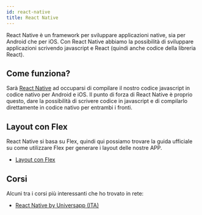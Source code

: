 ```yaml
---
id: react-native
title: React Native
---
```


React Native è un framework per sviluppare applicazioni native, sia per Android che per iOS.
Con React Native abbiamo la possibilità di sviluppare applicazioni scrivendo javascript e React (quindi anche codice della libreria React).

## Come funziona?

Sarà <a target="_blank" href="https://reactnative.dev/">React Native</a> ad occuparsi di compilare il nostro codice javascript in codice nativo per Android e iOS.
Il punto di forza di React Native è proprio questo, dare la possibilità di scrivere codice in javascript e di compilarlo direttamente in codice nativo per entrambi i fronti.

## Layout con Flex

React Native si basa su Flex, quindi qui possiamo trovare la guida ufficiale su come utilizzare Flex per generare i layout delle nostre APP.

- <a target="_blank" href="https://reactnative.dev/docs/flexbox">Layout con Flex</a>

## Corsi

Alcuni tra i corsi più interessanti che ho trovato in rete:

- <a target="_blank" href="https://universapp.tech/p/react-native/?product_id=1945036&coupon_code=SCONTO50">React Native by Universapp (ITA)</a>
